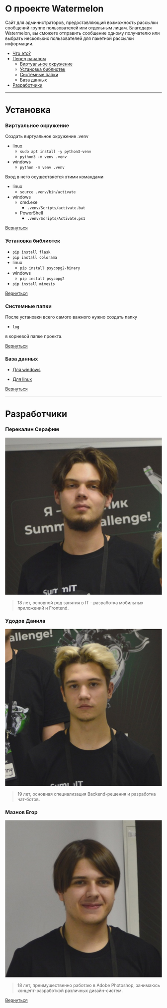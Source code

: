 # О проекте Watermelon

Сайт для администраторов, предоставляющий возможность рассылки сообщений группе пользователей или отдельным лицам. Благодаря Watermelon, вы сможете отправить сообщение одному получателю или выбрать нескольких пользователей для пакетной рассылки информации.

* [Что это?](#о-проекте-watermelon)
* [Перед началом](#установка)
    * [Виртуальное окружение](#виртуальное-окружение)
    * [Установка библиотек](#установка-библиотек)
    * [Системные папки](#системные-папки)
    * [База данных](#база-данных)
* [Разработчики](#разработчики)



---
# Установка

### Виртуальное окружение

Создать виртуальное окружение .venv
- linux
    - `sudo apt install -y python3-venv`
    - `python3 -m venv .venv`
- windows
    - `python -m venv .venv`

Вход в него осуществяется этими командами
- linux
    - `source .venv/bin/activate`
- windows
    - cmd.exe
        - `.venv/Scripts/activate.bat`
    - PowerShell
        - `.venv/Scripts/Activate.ps1`

[Вернуться](#о-проекте-watermelon)

### Установка библиотек

- `pip install flask`
- `pip install colorama`
- linux
    - `pip install psycopg2-binary`
- windows
    - `pip install psycopg2`
- `pip install mimesis`

[Вернуться](#о-проекте-watermelon)

### Системные папки

После установки всего самого важного нужно создать папку
- `log`

в корневой папке проекта.

[Вернуться](#о-проекте-watermelon)

### База данных

* [Для windows](https://github.com/AsQqqq/hackathon/blob/develop-asq/WINBASE.md)

* [Для linux](https://github.com/AsQqqq/hackathon/blob/develop-asq/UIXBASE.md)

[Вернуться](#о-проекте-watermelon)

---
# Разработчики

<!-- Frontend Developer -->

### Перекалин Серафим
![Serafim](https://github.com/AsQqqq/hackathon/blob/develop-asq/git-assets/Serafim.png?raw=true)

> 18 лет, основной род занятия в IT - разработка мобильных приложений и Frontend.

### Удодов Данила
![Danila](https://github.com/AsQqqq/hackathon/blob/develop-asq/git-assets/Danila.png?raw=true)

> 19 лет, основная специализация Backend-решения и разработка чат-ботов. 

### Мазнов Егор
![Egor](https://github.com/AsQqqq/hackathon/blob/develop-asq/git-assets/Egor.png?raw=true)

> 18 лет, преимущественно работаю в Adobe Photoshop, занимаюсь концепт-разработкой различных дизайн-систем.

[Вернуться](#о-проекте-watermelon)

